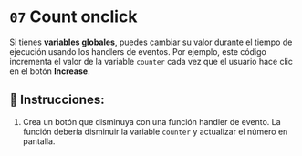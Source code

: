 # `07` Count onclick

Si tienes **variables globales**, puedes cambiar su valor durante el tiempo de ejecución usando los handlers de eventos. Por ejemplo, este código incrementa el valor de la variable `counter` cada vez que el usuario hace clic en el botón **Increase**.

## 📝 Instrucciones:

1. Crea un botón que disminuya con una función handler de evento. La función debería disminuir la variable `counter` y actualizar el número en pantalla.
